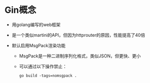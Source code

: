 # Gin概念

- 用golang编写的web框架

- 是一个类似martini的API，但因为httprouter的原因，性能提高了40倍

- 默认启用MsgPack渲染功能

  - MsgPack是一种二进制序列化格式，类似JSON，但更快、更小

  - 可以通过以下操作禁止：

    ```shell
    go build -tags=nomsgpack .
    ```

    